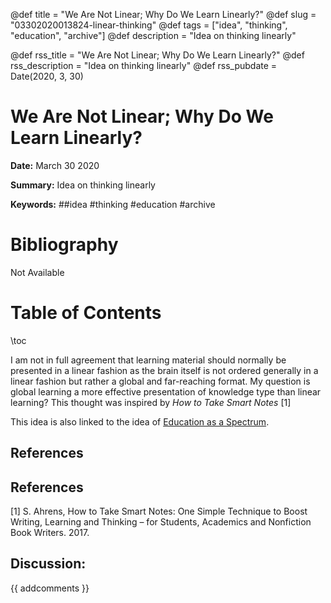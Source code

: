 @def title = "We Are Not Linear; Why Do We Learn Linearly?"
@def slug = "03302020013824-linear-thinking"
@def tags = ["idea", "thinking", "education", "archive"]
@def description = "Idea on thinking linearly"

@def rss_title = "We Are Not Linear; Why Do We Learn Linearly?"
@def rss_description = "Idea on thinking linearly"
@def rss_pubdate = Date(2020, 3, 30)


We Are Not Linear; Why Do We Learn Linearly?
=========

**Date:** March 30 2020

**Summary:** Idea on thinking linearly

**Keywords:** ##idea #thinking #education  #archive

Bibliography
==========

Not Available

Table of Contents
=========

\toc

I am not in full agreement that learning material should normally be presented in a linear fashion as the brain itself is not ordered generally in a linear fashion but rather a global and far-reaching format. My question is global learning a more effective presentation of knowledge type than linear learning? This thought was inspired by *How to Take Smart Notes* [1] 

This idea is also linked to the idea of [Education as a Spectrum](/03092020022908-education-spectrum.md).

## References

## References

[1] S. Ahrens, How to Take Smart Notes: One Simple Technique to Boost Writing, Learning and Thinking – for Students, Academics and Nonfiction Book Writers. 2017.
## Discussion: 

{{ addcomments }}
